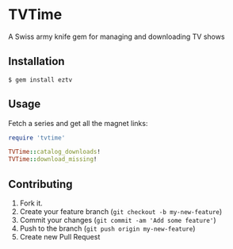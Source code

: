 # TVTime

A Swiss army knife gem for managing and downloading TV shows

## Installation

    $ gem install eztv

## Usage

Fetch a series and get all the magnet links:
```ruby
require 'tvtime'

TVTime::catalog_downloads!
TVTime::download_missing!
```


## Contributing

1. Fork it.
2. Create your feature branch (`git checkout -b my-new-feature`)
3. Commit your changes (`git commit -am 'Add some feature'`)
4. Push to the branch (`git push origin my-new-feature`)
5. Create new Pull Request
